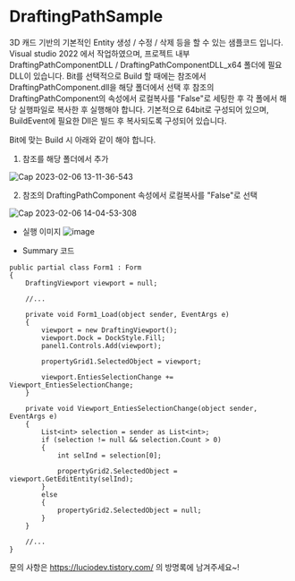 # DraftingPathSample

3D 캐드 기반의 기본적인 Entity 생성 / 수정 / 삭제 등을 할 수 있는 샘플코드 입니다. Visual studio 2022 에서 작업하였으며, 프로젝트 내부 DraftingPathComponentDLL / DraftingPathComponentDLL_x64 폴더에 필요 DLL이 있습니다. Bit를 선택적으로 Build 할 때에는 참조에서 DraftingPathComponent.dll을 해당 폴더에서 선택 후 참조의 DraftingPathComponent의 속성에서 로컬복사를 "False"로 세팅한 후 각 폴에서 해당 실행파일로 복사한 후 실행해야 합니다. 기본적으로 64bit로 구성되어 있으며, BuildEvent에 필요한 Dll은 빌드 후 복사되도록 구성되어 있습니다.

Bit에 맞는 Build 시 아래와 같이 해야 합니다.

1. 참조를 해당 폴더에서 추가

![Cap 2023-02-06 13-11-36-543](https://user-images.githubusercontent.com/122073722/216887810-2e0e2860-9f3e-441e-b3ff-2b69dac8e480.png)

2. 참조의 DraftingPathComponent 속성에서 로컬복사를 "False"로 선택

![Cap 2023-02-06 14-04-53-308](https://user-images.githubusercontent.com/122073722/216888080-45c31018-7f1c-4590-907c-fcad31046fbc.png)


- 실행 이미지
![image](https://user-images.githubusercontent.com/122073722/216888476-0b73c660-81c8-4d85-9dcf-84819841251f.png)


- Summary 코드
```CSharp
public partial class Form1 : Form
{
    DraftingViewport viewport = null;

    //...

    private void Form1_Load(object sender, EventArgs e)
    {
        viewport = new DraftingViewport();
        viewport.Dock = DockStyle.Fill;
        panel1.Controls.Add(viewport);

        propertyGrid1.SelectedObject = viewport;

        viewport.EntiesSelectionChange += Viewport_EntiesSelectionChange;
    }

    private void Viewport_EntiesSelectionChange(object sender, EventArgs e)
    {
        List<int> selection = sender as List<int>;
        if (selection != null && selection.Count > 0)
        {
            int selInd = selection[0];

            propertyGrid2.SelectedObject = viewport.GetEditEntity(selInd);
        }
        else
        {
            propertyGrid2.SelectedObject = null;
        }
    }

    //...
}
```

문의 사항은 https://luciodev.tistory.com/ 의 방명록에 남겨주세요~!
